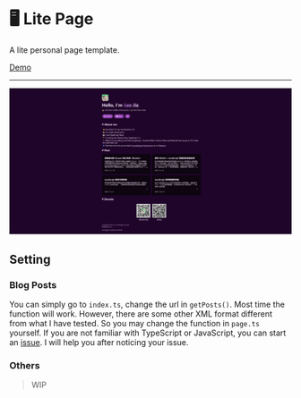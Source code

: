 # 🖥️ Lite Page
A lite personal page template.

[Demo](https://yzcf.top)

---

![Screenshot](./art/readme-1.png)

## Setting

### Blog Posts

You can simply go to `index.ts`, change the url in `getPosts()`. Most time the function will work. However, there are some other XML format different from what I have tested. So you may change the function in `page.ts`  yourself. If you are not familiar with TypeScript or JavaScript, you can start an [issue](https://github.com/yuanzui-cf/lite-page/issues/new). I will help you after noticing your issue. 

### Others

> WIP